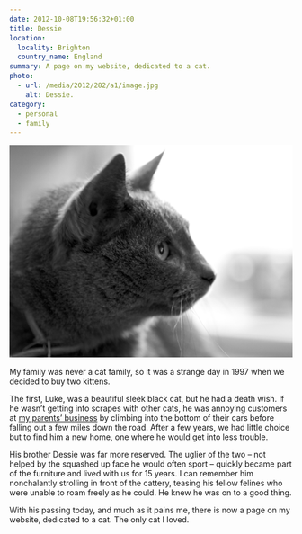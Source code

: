 ```yaml
---
date: 2012-10-08T19:56:32+01:00
title: Dessie
location:
  locality: Brighton
  country_name: England
summary: A page on my website, dedicated to a cat.
photo:
  - url: /media/2012/282/a1/image.jpg
    alt: Dessie.
category:
  - personal
  - family
---
```


![Dessie.](/media/2012/282/a1/image.jpg)

My family was never a cat family, so it was a strange day in 1997 when we decided to buy two kittens.

The first, Luke, was a beautiful sleek black cat, but he had a death wish. If he wasn’t getting into scrapes with other cats, he was annoying customers at [my parents’ business][1] by climbing into the bottom of their cars before falling out a few miles down the road. After a few years, we had little choice but to find him a new home, one where he would get into less trouble.

His brother Dessie was far more reserved. The uglier of the two – not helped by the squashed up face he would often sport – quickly became part of the furniture and lived with us for 15 years. I can remember him nonchalantly strolling in front of the cattery, teasing his fellow felines who were unable to roam freely as he could. He knew he was on to a good thing.

With his passing today, and much as it pains me, there is now a page on my website, dedicated to a cat. The only cat I loved.

[1]: http://fairwaykennels.co.uk/
